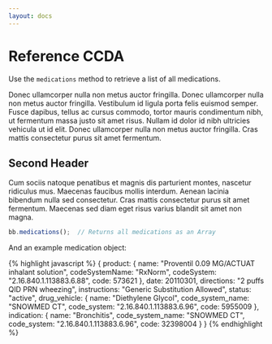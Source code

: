```yaml
---
layout: docs
---
```


# Reference CCDA

Use the `medications` method to retrieve a list of all medications.

Donec ullamcorper nulla non metus auctor fringilla. Donec ullamcorper nulla non metus auctor fringilla. Vestibulum id ligula porta felis euismod semper. Fusce dapibus, tellus ac cursus commodo, tortor mauris condimentum nibh, ut fermentum massa justo sit amet risus. Nullam id dolor id nibh ultricies vehicula ut id elit. Donec ullamcorper nulla non metus auctor fringilla. Cras mattis consectetur purus sit amet fermentum.

## Second Header

Cum sociis natoque penatibus et magnis dis parturient montes, nascetur ridiculus mus. Maecenas faucibus mollis interdum. Aenean lacinia bibendum nulla sed consectetur. Cras mattis consectetur purus sit amet fermentum. Maecenas sed diam eget risus varius blandit sit amet non magna.

```javascript
bb.medications();  // Returns all medications as an Array
```

And an example medication object:

{% highlight javascript %}
{
  product: {
    name: "Proventil 0.09 MG/ACTUAT inhalant solution",
    codeSystemName: "RxNorm",
    codeSystem: "2.16.840.1.113883.6.88",
    code: 573621
  },
  date: 20110301,
  directions: "2 puffs QID PRN wheezing",
  instructions: "Generic Substitution Allowed",
  status: "active",
  drug_vehicle: {
    name: "Diethylene Glycol",
    code_system_name: "SNOWMED CT",
    code_system: "2.16.840.1.113883.6.96",
    code: 5955009
  },
  indication: {
    name: "Bronchitis",
    code_system_name: "SNOWMED CT",
    code_system: "2.16.840.1.113883.6.96",
    code: 32398004
  }
}
{% endhighlight %}







